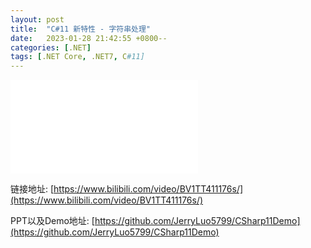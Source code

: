 ```yaml
---
layout: post
title:  "C#11 新特性 - 字符串处理"
date:   2023-01-28 21:42:55 +0800--
categories: [.NET]
tags: [.NET Core, .NET7, C#11]  
---
```

<iframe src="//player.bilibili.com/player.html?aid=480998625&bvid=BV1TT411176s&cid=981721038&page=1" scrolling="no" border="0" frameborder="no" framespacing="0" allowfullscreen="true" class="bilibili"> </iframe>

链接地址: [https://www.bilibili.com/video/BV1TT411176s/](https://www.bilibili.com/video/BV1TT411176s/)

PPT以及Demo地址: [https://github.com/JerryLuo5799/CSharp11Demo](https://github.com/JerryLuo5799/CSharp11Demo)
